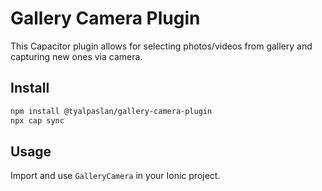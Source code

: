 # Gallery Camera Plugin

This Capacitor plugin allows for selecting photos/videos from gallery and capturing new ones via camera.

## Install

```bash
npm install @tyalpaslan/gallery-camera-plugin
npx cap sync
```

## Usage

Import and use `GalleryCamera` in your Ionic project.
